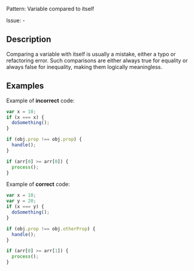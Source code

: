 Pattern: Variable compared to itself

Issue: -

## Description

Comparing a variable with itself is usually a mistake, either a typo or refactoring error. Such comparisons are either always true for equality or always false for inequality, making them logically meaningless.

## Examples

Example of **incorrect** code:
```javascript
var x = 10;
if (x === x) {
  doSomething();
}

if (obj.prop !== obj.prop) {
  handle();
}

if (arr[0] >= arr[0]) {
  process();
}
```

Example of **correct** code:
```javascript
var x = 10;
var y = 20;
if (x === y) {
  doSomething();
}

if (obj.prop !== obj.otherProp) {
  handle();
}

if (arr[0] >= arr[1]) {
  process();
}
```